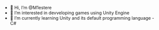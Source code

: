 - 👋 Hi, I’m @M1estere
- 👀 I’m interested in devveloping games using Unity Engine
- 🌱 I’m currently learning Unity and its default programming language - C#

<!---
M1estere/M1estere is a ✨ special ✨ repository because its `README.md` (this file) appears on your GitHub profile.
You can click the Preview link to take a look at your changes.
--->
